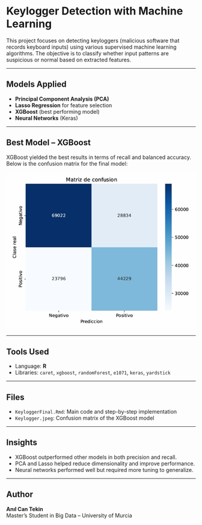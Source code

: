# Keylogger Detection with Machine Learning

This project focuses on detecting keyloggers (malicious software that records keyboard inputs) using various supervised machine learning algorithms. The objective is to classify whether input patterns are suspicious or normal based on extracted features.

---

## Models Applied

- **Principal Component Analysis (PCA)**
- **Lasso Regression** for feature selection
- **XGBoost** (best performing model)
- **Neural Networks** (Keras)

---

## Best Model – XGBoost

XGBoost yielded the best results in terms of recall and balanced accuracy. Below is the confusion matrix for the final model:

![Confusion Matrix – XGBoost](Keylogger.jpeg)

---

## Tools Used

- Language: **R**
- Libraries: `caret`, `xgboost`, `randomForest`, `e1071`, `keras`, `yardstick`

---

## Files

- `KeyloggerFinal.Rmd`: Main code and step-by-step implementation
- `Keylogger.jpeg`: Confusion matrix of the XGBoost model

---

## Insights

- XGBoost outperformed other models in both precision and recall.
- PCA and Lasso helped reduce dimensionality and improve performance.
- Neural networks performed well but required more tuning to generalize.

---

## Author

**Anıl Can Tekin**  
Master’s Student in Big Data – University of Murcia  
